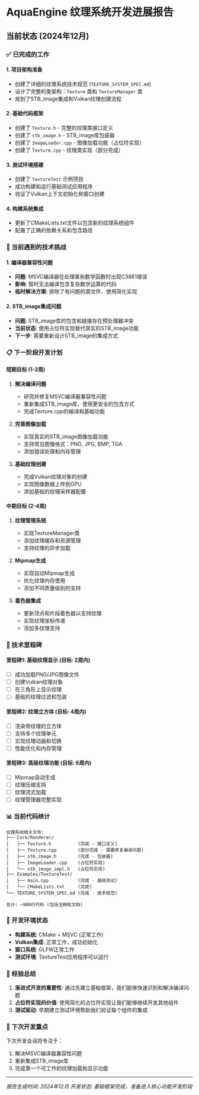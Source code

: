 # AquaEngine 纹理系统开发进展报告

## 当前状态 (2024年12月)

### ✅ 已完成的工作

#### 1. 项目架构准备
- 创建了详细的纹理系统技术规范 (`TEXTURE_SYSTEM_SPEC.md`)
- 设计了完整的类架构：`Texture` 类和 `TextureManager` 类
- 规划了STB_image集成和Vulkan纹理创建流程

#### 2. 基础代码框架
- 创建了 `Texture.h` - 完整的纹理类接口定义
- 创建了 `stb_image.h` - STB_image库包装器
- 创建了 `ImageLoader.cpp` - 图像加载功能（占位符实现）
- 创建了 `Texture.cpp` - 纹理类实现（部分完成）

#### 3. 测试环境搭建
- 创建了 `TextureTest` 示例项目
- 成功构建和运行基础测试应用程序
- 验证了Vulkan上下文初始化和窗口创建

#### 4. 构建系统集成
- 更新了CMakeLists.txt文件以包含新的纹理系统组件
- 配置了正确的依赖关系和包含路径

### 🔄 当前遇到的技术挑战

#### 1. 编译器兼容性问题
- **问题**: MSVC编译器在处理某些数学函数时出现C3861错误
- **影响**: 暂时无法编译包含复杂数学运算的代码
- **临时解决方案**: 排除了有问题的源文件，使用简化实现

#### 2. STB_image集成问题
- **问题**: STB_image库的包含和链接存在预处理器冲突
- **当前状态**: 使用占位符实现替代真实的STB_image功能
- **下一步**: 需要重新设计STB_image的集成方式

### 📋 下一阶段开发计划

#### 短期目标 (1-2周)
1. **解决编译问题**
   - 研究并修复MSVC编译器兼容性问题
   - 重新集成STB_image库，使用更安全的包含方式
   - 完成Texture.cpp的编译和基础功能

2. **完善图像加载**
   - 实现真实的STB_image图像加载功能
   - 支持常见图像格式：PNG, JPG, BMP, TGA
   - 添加错误处理和内存管理

3. **基础纹理创建**
   - 完成Vulkan纹理对象的创建
   - 实现图像数据上传到GPU
   - 添加基础的纹理采样器配置

#### 中期目标 (2-4周)
1. **纹理管理系统**
   - 实现TextureManager类
   - 添加纹理缓存和资源管理
   - 支持纹理的异步加载

2. **Mipmap生成**
   - 实现自动Mipmap生成
   - 优化纹理内存使用
   - 添加不同质量级别的支持

3. **着色器集成**
   - 更新顶点和片段着色器以支持纹理
   - 实现纹理坐标传递
   - 添加多纹理支持

### 🎯 技术里程碑

#### 里程碑1: 基础纹理显示 (目标: 2周内)
- [ ] 成功加载PNG/JPG图像文件
- [ ] 创建Vulkan纹理对象
- [ ] 在三角形上显示纹理
- [ ] 基础的纹理过滤和包装

#### 里程碑2: 纹理立方体 (目标: 4周内)
- [ ] 渲染带纹理的立方体
- [ ] 支持多个纹理单元
- [ ] 实现纹理动画和切换
- [ ] 性能优化和内存管理

#### 里程碑3: 高级纹理功能 (目标: 6周内)
- [ ] Mipmap自动生成
- [ ] 纹理压缩支持
- [ ] 纹理流式加载
- [ ] 纹理管理器完整实现

### 📊 当前代码统计

```
纹理系统相关文件:
├── Core/Renderer/
│   ├── Texture.h          (完成 - 接口定义)
│   ├── Texture.cpp        (部分完成 - 需要修复编译问题)
│   ├── stb_image.h        (完成 - 包装器)
│   ├── ImageLoader.cpp    (占位符实现)
│   └── stb_image_impl.h   (占位符实现)
├── Examples/TextureTest/
│   ├── main.cpp           (完成 - 基础测试)
│   └── CMakeLists.txt     (完成)
└── TEXTURE_SYSTEM_SPEC.md (完成 - 技术规范)

总计: ~800行代码 (包括注释和文档)
```

### 🔧 开发环境状态

- **构建系统**: CMake + MSVC (正常工作)
- **Vulkan集成**: 正常工作，成功初始化
- **窗口系统**: GLFW正常工作
- **测试环境**: TextureTest应用程序可以运行

### 📝 经验总结

1. **渐进式开发的重要性**: 通过先建立基础框架，我们能够快速识别和解决编译问题
2. **占位符实现的价值**: 使用简化的占位符实现让我们能够继续开发其他组件
3. **测试驱动**: 早期建立测试环境帮助我们验证每个组件的集成

### 🚀 下次开发重点

下次开发会话将专注于：
1. 解决MSVC编译器兼容性问题
2. 重新集成STB_image库
3. 完成第一个可工作的纹理加载和显示功能

---

*报告生成时间: 2024年12月*
*开发状态: 基础框架完成，准备进入核心功能开发阶段*
